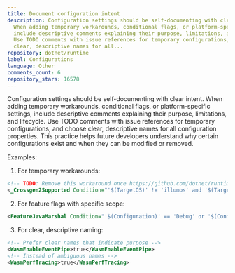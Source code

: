 ```yaml
---
title: Document configuration intent
description: Configuration settings should be self-documenting with clear intent.
  When adding temporary workarounds, conditional flags, or platform-specific settings,
  include descriptive comments explaining their purpose, limitations, and lifecycle.
  Use TODO comments with issue references for temporary configurations, and choose
  clear, descriptive names for all...
repository: dotnet/runtime
label: Configurations
language: Other
comments_count: 6
repository_stars: 16578
---
```


Configuration settings should be self-documenting with clear intent. When adding temporary workarounds, conditional flags, or platform-specific settings, include descriptive comments explaining their purpose, limitations, and lifecycle. Use TODO comments with issue references for temporary configurations, and choose clear, descriptive names for all configuration properties. This practice helps future developers understand why certain configurations exist and when they can be modified or removed.

Examples:
1. For temporary workarounds:
```xml
<!-- TODO: Remove this workaround once https://github.com/dotnet/runtime/issues/116929 is fixed -->
<_Crossgen2Supported Condition="'$(TargetOS)' != 'illumos' and '$(TargetOS)' != 'solaris'">true</_Crossgen2Supported>
```

2. For feature flags with specific scope:
```xml
<FeatureJavaMarshal Condition="'$(Configuration)' == 'Debug' or '$(Configuration)' == 'Checked' or '$(TargetOS)' == 'Android'">true</FeatureJavaMarshal>
```

3. For clear, descriptive naming:
```xml
<!-- Prefer clear names that indicate purpose -->
<WasmEnableEventPipe>true</WasmEnableEventPipe>
<!-- Instead of ambiguous names -->
<WasmPerfTracing>true</WasmPerfTracing>
```
